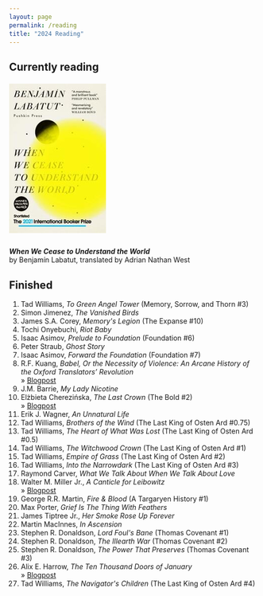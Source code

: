 ```yaml
---
layout: page
permalink: /reading
title: "2024 Reading"
---
```

## Currently reading

<img src="docs/assets/images/cease.jpg" style="height: 300px; vertical-align: top; margin: 0.3em 1em 1em 0;" />

**_When We Cease to Understand the World_**  
by Benjamín Labatut, translated by Adrian Nathan West

## Finished
1. Tad Williams, *To Green Angel Tower* (Memory, Sorrow, and Thorn #3)
2. Simon Jimenez, *The Vanished Birds*
3. James S.A. Corey, *Memory's Legion* (The Expanse #10)
4. Tochi Onyebuchi, *Riot Baby*
5. Isaac Asimov, *Prelude to Foundation* (Foundation #6)
6. Peter Straub, *Ghost Story*
7. Isaac Asimov, *Forward the Foundation* (Foundation #7)
8. R.F. Kuang, *Babel, Or the Necessity of Violence: An Arcane History of the Oxford Translators’ Revolution*<br /> &#187; <a href="{{site.baseurl}}/2024/11/27/Beyond-Time-for-Stories-Like-These.html">Blogpost</a>
9. J.M. Barrie, *My Lady Nicotine*
10. Elżbieta Cherezińska, *The Last Crown* (The Bold #2)<br /> &#187; <a href="{{site.baseurl}}/2024/12/01/A-Woman-in-All-Her-Messy-Glory.html">Blogpost</a>
11. Erik J. Wagner, *An Unnatural Life*
12. Tad Williams, *Brothers of the Wind* (The Last King of Osten Ard #0.75)
13. Tad Williams, *The Heart of What Was Lost* (The Last King of Osten Ard #0.5)
14. Tad Williams, *The Witchwood Crown* (The Last King of Osten Ard #1)
15. Tad Williams, *Empire of Grass* (The Last King of Osten Ard #2)
16. Tad Williams, *Into the Narrowdark* (The Last King of Osten Ard #3)
17. Raymond Carver, *What We Talk About When We Talk About Love*
18. Walter M. Miller Jr., *A Canticle for Leibowitz*<br /> &#187; <a href="{{site.baseurl}}/2024/12/12/The-Futility-of-Hoping.html">Blogpost</a>
19. George R.R. Martin, *Fire & Blood* (A Targaryen History #1)
20. Max Porter, *Grief Is The Thing With Feathers*
21. James Tiptree Jr., *Her Smoke Rose Up Forever*
22. Martin MacInnes, *In Ascension*
23. Stephen R. Donaldson, *Lord Foul's Bane* (Thomas Covenant #1)
24. Stephen R. Donaldson, *The Illearth War* (Thomas Covenant #2)
25. Stephen R. Donaldson, *The Power That Preserves* (Thomas Covenant #3)
26. Alix E. Harrow, *The Ten Thousand Doors of January*<br /> &#187; <a href="{{site.baseurl}}/2024/11/27/Beyond-Time-for-Stories-Like-These.html">Blogpost</a>
27. Tad Williams, *The Navigator's Children* (The Last King of Osten Ard #4)
